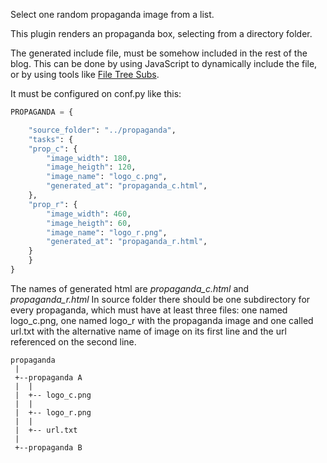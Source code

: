 Select one random propaganda image from a list.

This plugin renders an propaganda box, selecting from a directory folder.

The generated include file, must be somehow included in the rest of the blog. This can be done by using JavaScript to dynamically include the file, or by using tools like [File Tree Subs](https://github.com/felixfontein/filetreesubs/).

It must be configured on conf.py like this:

```python
PROPAGANDA = {

    "source_folder": "../propaganda",    
    "tasks": {
    "prop_c": {
        "image_width": 180,
        "image_heigth": 120,
        "image_name": "logo_c.png",
        "generated_at": "propaganda_c.html",
    },
    "prop_r": {
        "image_width": 460,
        "image_heigth": 60,
        "image_name": "logo_r.png",
        "generated_at": "propaganda_r.html",
    }
    }
}
```
The names of generated html are *propaganda_c.html* and *propaganda_r.html*
In source folder there should be one subdirectory for every propaganda, which must have at least three files: one named logo_c.png, one named logo_r with the propaganda image and one called url.txt with the alternative name of image on its first line and the url referenced on the second line.

```
propaganda
 |
 +--propaganda A
 |  |
 |  +-- logo_c.png
 |  |
 |  +-- logo_r.png
 |  |
 |  +-- url.txt
 |
 +--propaganda B
 ```